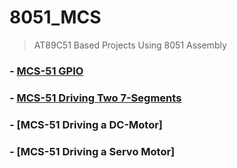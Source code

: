 # 8051_MCS
> AT89C51 Based Projects Using 8051 Assembly

### - [MCS-51 GPIO](https://github.com/ahmed79ramdan/8051_MCS/tree/master/GPIO)
### - [MCS-51 Driving Two 7-Segments](https://github.com/ahmed79ramdan/8051_MCS/tree/master/MCS-51%20Driving%20Two%207-Segments)
### - [MCS-51 Driving a DC-Motor]
### - [MCS-51 Driving a Servo Motor]
### 
